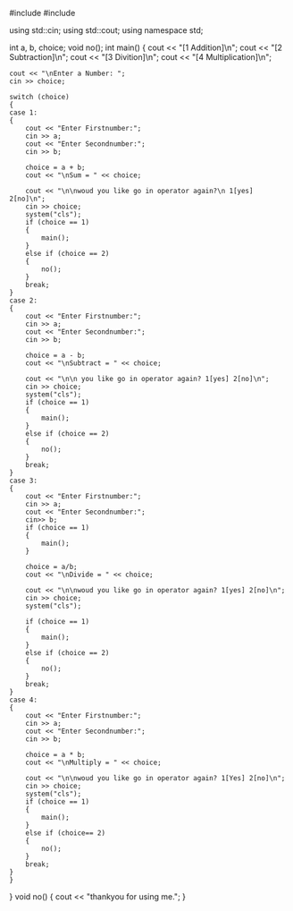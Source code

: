 #include <iostream>
#include <cmath>

using std::cin;
using std::cout;
using namespace std;

int a, b, choice;
void no();
int main()
{
	cout << "[1 Addition]\n";
	cout << "[2 Subtraction]\n";
	cout << "[3 Divition]\n";
	cout << "[4 Multiplication]\n";

	cout << "\nEnter a Number: ";
	cin >> choice;

	switch (choice)
	{
	case 1:
	{
		cout << "Enter Firstnumber:";
		cin >> a;
		cout << "Enter Secondnumber:";
		cin >> b;

		choice = a + b;
		cout << "\nSum = " << choice;

		cout << "\n\nwoud you like go in operator again?\n 1[yes] 2[no]\n";
		cin >> choice;
		system("cls");
		if (choice == 1)
		{
			main();
		}
		else if (choice == 2)
		{
			no();
		}
		break;
	}
	case 2:
	{
		cout << "Enter Firstnumber:";
		cin >> a;
		cout << "Enter Secondnumber:";
		cin >> b;

		choice = a - b;
		cout << "\nSubtract = " << choice;

		cout << "\n\n you like go in operator again? 1[yes] 2[no]\n";
		cin >> choice;
		system("cls");
		if (choice == 1)
		{
			main();
		}
		else if (choice == 2)
		{
			no();
		}
		break;
	}
	case 3:
	{
		cout << "Enter Firstnumber:";
		cin >> a;
		cout << "Enter Secondnumber:";
		cin>> b;
		if (choice == 1)
		{
			main();
		}

		choice = a/b;
		cout << "\nDivide = " << choice;

		cout << "\n\nwoud you like go in operator again? 1[yes] 2[no]\n";
		cin >> choice;
		system("cls");

		if (choice == 1)
		{
			main();
		}
		else if (choice == 2)
		{
			no();
		}
		break;
	}
	case 4:
	{
		cout << "Enter Firstnumber:";
		cin >> a;
		cout << "Enter Secondnumber:";
		cin >> b;

		choice = a * b;
		cout << "\nMultiply = " << choice;

		cout << "\n\nwoud you like go in operator again? 1[Yes] 2[no]\n";
		cin >> choice;
		system("cls");
		if (choice == 1)
		{
			main();
		}
		else if (choice== 2)
		{
			no();
		}
		break;
	}
	}
}
void no()
{
	cout << "thankyou for using me.";
}
